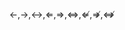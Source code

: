 $$
\leftarrow,\rightarrow,\leftrightarrow,\Leftarrow,\Rightarrow,\Leftrightarrow,\nLeftarrow,\nRightarrow,\nLeftrightarrow
$$


